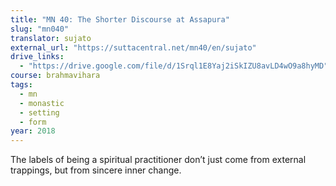 ```yaml
---
title: "MN 40: The Shorter Discourse at Assapura"
slug: "mn040"
translator: sujato
external_url: "https://suttacentral.net/mn40/en/sujato"
drive_links:
  - "https://drive.google.com/file/d/1Srql1E8Yaj2iSkIZU8avLD4wO9a8hyMD"
course: brahmavihara
tags:
  - mn
  - monastic
  - setting
  - form
year: 2018
---
```


The labels of being a spiritual practitioner don’t just come from external trappings, but from sincere inner change.
